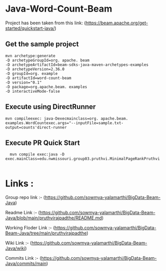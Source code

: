 # Java-Word-Count-Beam
Project has been taken from this link:
(https://beam.apache.org/get-started/quickstart-java/)

## Get the sample project

```
mvn archetype:generate
-D archetypeGroupId=org. apache. beam
-D archetypeArtifactId=beam-sdks-java-maven-archetypes-examples
-D archetypeVersion=2.36.0
-D groupId=org. example
-D artifactId=word-count-beam
-D version="0.1"
-D package=org.apache.beam. examples
-D interactiveMode-false
```

## Execute using DirectRunner
```
mvn compileexec: java-Dexecmainclass=org. apache.beam. examples.WordCountexec.args="--inputFile=sample.txt-output=counts'direct-runner
```

## Execute PR Quick Start
```
  mvn compile exec:java -D exec.mainClass=edu.nwmissouri.group03.pruthvi.MinimalPageRankPruthvi 
 
 ```
 # Links :
 Group repo link :- (https://github.com/sowmya-yalamarthi/BigData-Beam-Java)
 
 Readme Link :- (https://github.com/sowmya-yalamarthi/BigData-Beam-Java/blob/main/pruthvirajpadthe/README.md)
 
 Working Floder Link :- (https://github.com/sowmya-yalamarthi/BigData-Beam-Java/tree/main/pruthvirajpadthe)
 
 Wiki Link :- (https://github.com/sowmya-yalamarthi/BigData-Beam-Java/wiki)
 
 Commits Link :- (https://github.com/sowmya-yalamarthi/BigData-Beam-Java/commits/main)
 
